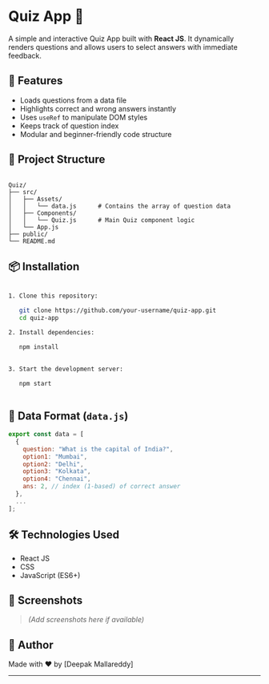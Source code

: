 
# Quiz App 🧠

A simple and interactive Quiz App built with **React JS**. It dynamically renders questions and allows users to select answers with immediate feedback.

## 🚀 Features

- Loads questions from a data file
- Highlights correct and wrong answers instantly
- Uses `useRef` to manipulate DOM styles
- Keeps track of question index
- Modular and beginner-friendly code structure

## 📁 Project Structure

```

Quiz/
├── src/
│   ├── Assets/
│   │   └── data.js      # Contains the array of question data
│   ├── Components/
│   │   └── Quiz.js      # Main Quiz component logic
│   └── App.js
├── public/
└── README.md

````

## 📦 Installation
   
````bash

1. Clone this repository:

   git clone https://github.com/your-username/quiz-app.git
   cd quiz-app

2. Install dependencies:

   npm install
   

3. Start the development server:

   npm start
   
````

## 🧠 Data Format (`data.js`)


```js
export const data = [
  {
    question: "What is the capital of India?",
    option1: "Mumbai",
    option2: "Delhi",
    option3: "Kolkata",
    option4: "Chennai",
    ans: 2, // index (1-based) of correct answer
  },
  ...
];
```

## 🛠️ Technologies Used

* React JS
* CSS
* JavaScript (ES6+)

## 📸 Screenshots

> *(Add screenshots here if available)*

## 🙌 Author

Made with ❤️ by \[Deepak Mallareddy]

---



